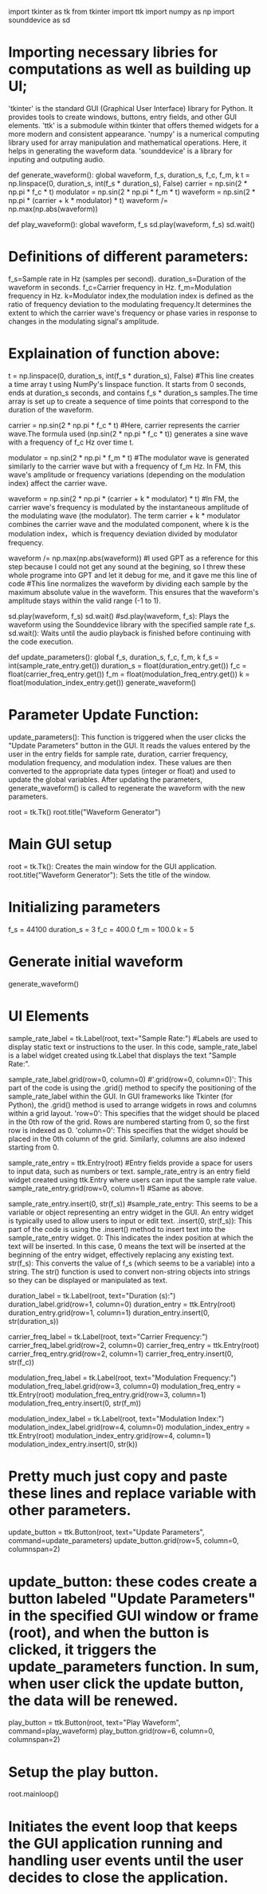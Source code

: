import tkinter as tk
from tkinter import ttk
import numpy as np
import sounddevice as sd


# Importing necessary libries for computations as well as building up UI;
'tkinter' is the standard GUI (Graphical User Interface) library for Python. It provides tools to create windows, buttons, entry fields, and other GUI elements.
'ttk' is a submodule within tkinter that offers themed widgets for a more modern and consistent appearance.
'numpy' is a numerical computing library used for array manipulation and mathematical operations. Here, it helps in generating the waveform data.
'sounddevice' is a library for inputing and outputing audio.


def generate_waveform():
    global waveform, f_s, duration_s, f_c, f_m, k
    t = np.linspace(0, duration_s, int(f_s * duration_s), False)
    carrier = np.sin(2 * np.pi * f_c * t)
    modulator = np.sin(2 * np.pi * f_m * t)
    waveform = np.sin(2 * np.pi * (carrier + k * modulator) * t)
    waveform /= np.max(np.abs(waveform))

def play_waveform():
    global waveform, f_s
    sd.play(waveform, f_s)
    sd.wait()

# Definitions of different parameters:
f_s=Sample rate in Hz (samples per second).
duration_s=Duration of the waveform in seconds.
f_c=Carrier frequency in Hz.
f_m=Modulation frequency in Hz.
k=Modulator index,the modulation index is defined as the ratio of frequency deviation to the modulating frequency.It determines the extent to which the carrier wave's frequency or phase varies in response to changes in the modulating signal's amplitude.

# Explaination of function above:
t = np.linspace(0, duration_s, int(f_s * duration_s), False)
#This line creates a time array t using NumPy's linspace function. It starts from 0 seconds, ends at duration_s seconds, and contains f_s * duration_s samples.The time array is set up to create a sequence of time points that correspond to the duration of the waveform.

carrier = np.sin(2 * np.pi * f_c * t)
#Here, carrier represents the carrier wave.The formula used (np.sin(2 * np.pi * f_c * t)) generates a sine wave with a frequency of f_c Hz over time t.

modulator = np.sin(2 * np.pi * f_m * t)
#The modulator wave is generated similarly to the carrier wave but with a frequency of f_m Hz. In FM, this wave's amplitude or frequency variations (depending on the modulation index) affect the carrier wave.

waveform = np.sin(2 * np.pi * (carrier + k * modulator) * t)
#In FM, the carrier wave's frequency is modulated by the instantaneous amplitude of the modulating wave (the modulator). The term carrier + k * modulator combines the carrier wave and the modulated component, where k is the modulation index，which is frequency deviation divided by modulator frequency.

waveform /= np.max(np.abs(waveform))
#I used GPT as a reference for this step because I could not get any sound at the begining, so I threw these whole programe into GPT and let it debug for me, and it gave me this line of code
#This line normalizes the waveform by dividing each sample by the maximum absolute value in the waveform. This ensures that the waveform's amplitude stays within the valid range (-1 to 1).

sd.play(waveform, f_s)
sd.wait()
#sd.play(waveform, f_s): Plays the waveform using the Sounddevice library with the specified sample rate f_s.
sd.wait(): Waits until the audio playback is finished before continuing with the code execution.

def update_parameters():
    global f_s, duration_s, f_c, f_m, k
    f_s = int(sample_rate_entry.get())
    duration_s = float(duration_entry.get())
    f_c = float(carrier_freq_entry.get())
    f_m = float(modulation_freq_entry.get())
    k = float(modulation_index_entry.get())
    generate_waveform()

# Parameter Update Function:
update_parameters(): This function is triggered when the user clicks the "Update Parameters" button in the GUI. It reads the values entered by the user in the entry fields for sample rate, duration, carrier frequency, modulation frequency, and modulation index. These values are then converted to the appropriate data types (integer or float) and used to update the global variables. After updating the parameters, generate_waveform() is called to regenerate the waveform with the new parameters.

root = tk.Tk()
root.title("Waveform Generator")

# Main GUI setup
root = tk.Tk(): Creates the main window for the GUI application.
root.title("Waveform Generator"): Sets the title of the window.

# Initializing parameters
f_s = 44100
duration_s = 3
f_c = 400.0
f_m = 100.0
k = 5

# Generate initial waveform
generate_waveform()

# UI Elements
sample_rate_label = tk.Label(root, text="Sample Rate:")
#Labels are used to display static text or instructions to the user.
In this code, sample_rate_label is a label widget created using tk.Label that displays the text "Sample Rate:".

sample_rate_label.grid(row=0, column=0)
#'.grid(row=0, column=0)': This part of the code is using the .grid() method to specify the positioning of the sample_rate_label within the GUI. In GUI frameworks like Tkinter (for Python), the .grid() method is used to arrange widgets in rows and columns within a grid layout.
'row=0': This specifies that the widget should be placed in the 0th row of the grid. Rows are numbered starting from 0, so the first row is indexed as 0.
'column=0': This specifies that the widget should be placed in the 0th column of the grid. Similarly, columns are also indexed starting from 0.

sample_rate_entry = ttk.Entry(root)
#Entry fields provide a space for users to input data, such as numbers or text.
sample_rate_entry is an entry field widget created using ttk.Entry where users can input the sample rate value.
sample_rate_entry.grid(row=0, column=1)
#Same as above.

sample_rate_entry.insert(0, str(f_s))
#sample_rate_entry: This seems to be a variable or object representing an entry widget in the GUI. An entry widget is typically used to allow users to input or edit text.
.insert(0, str(f_s)): This part of the code is using the .insert() method to insert text into the sample_rate_entry widget.
0: This indicates the index position at which the text will be inserted. In this case, 0 means the text will be inserted at the beginning of the entry widget, effectively replacing any existing text.
str(f_s): This converts the value of f_s (which seems to be a variable) into a string. The str() function is used to convert non-string objects into strings so they can be displayed or manipulated as text.

duration_label = tk.Label(root, text="Duration (s):")
duration_label.grid(row=1, column=0)
duration_entry = ttk.Entry(root)
duration_entry.grid(row=1, column=1)
duration_entry.insert(0, str(duration_s))

carrier_freq_label = tk.Label(root, text="Carrier Frequency:")
carrier_freq_label.grid(row=2, column=0)
carrier_freq_entry = ttk.Entry(root)
carrier_freq_entry.grid(row=2, column=1)
carrier_freq_entry.insert(0, str(f_c))

modulation_freq_label = tk.Label(root, text="Modulation Frequency:")
modulation_freq_label.grid(row=3, column=0)
modulation_freq_entry = ttk.Entry(root)
modulation_freq_entry.grid(row=3, column=1)
modulation_freq_entry.insert(0, str(f_m))

modulation_index_label = tk.Label(root, text="Modulation Index:")
modulation_index_label.grid(row=4, column=0)
modulation_index_entry = ttk.Entry(root)
modulation_index_entry.grid(row=4, column=1)
modulation_index_entry.insert(0, str(k))

# Pretty much just copy and paste these lines and replace variable with other parameters.

update_button = ttk.Button(root, text="Update Parameters", command=update_parameters)
update_button.grid(row=5, column=0, columnspan=2)

# update_button: these codes create a button labeled "Update Parameters" in the specified GUI window or frame (root), and when the button is clicked, it triggers the update_parameters function. In sum, when user click the update button, the data will be renewed.

play_button = ttk.Button(root, text="Play Waveform", command=play_waveform)
play_button.grid(row=6, column=0, columnspan=2)
# Setup the play button.

root.mainloop()
# Initiates the event loop that keeps the GUI application running and handling user events until the user decides to close the application.